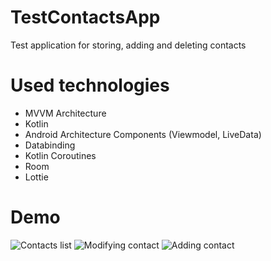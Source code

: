# TestContactsApp
Test application for storing, adding and deleting contacts

# Used technologies
- MVVM Architecture
- Kotlin
- Android Architecture Components (Viewmodel, LiveData)
- Databinding
- Kotlin Coroutines
- Room
- Lottie

# Demo
![Contacts list](https://media.giphy.com/media/MdqED77nOb7uvgrQ6M/giphy.gif)
![Modifying contact](https://media.giphy.com/media/L0qh4eLxdrJz6fwptt/giphy.gif)
![Adding contact](https://media.giphy.com/media/kbhnYo7M0sOYubKXf3/giphy.gif)

